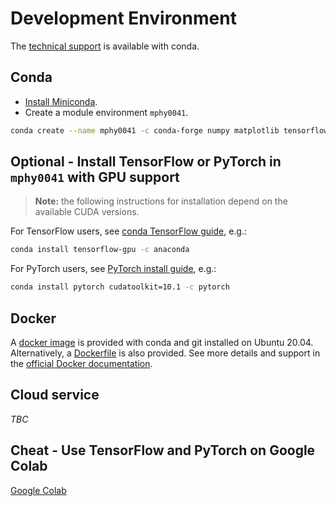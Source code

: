 
# Development Environment
The [technical support](https://weisslab.cs.ucl.ac.uk/YipengHu/mphy0030/-/blob/main/docs/dev_env_python.md) is available with conda.  

## Conda
- [Install Miniconda](https://docs.conda.io/projects/conda/en/latest/user-guide/install/).
- Create a module environment `mphy0041`.
```bash
conda create --name mphy0041 -c conda-forge numpy matplotlib tensorflow=2.6 pytorch=1.10
```

## Optional - Install TensorFlow or PyTorch in `mphy0041` with GPU support
>**Note:** the following instructions for installation depend on the available CUDA versions.

For TensorFlow users, see [conda TensorFlow guide](https://docs.anaconda.com/anaconda/user-guide/tasks/tensorflow/), e.g.:
```bash
conda install tensorflow-gpu -c anaconda 
```

For PyTorch users, see [PyTorch install guide](https://pytorch.org/get-started/locally/), e.g.:
```bash
conda install pytorch cudatoolkit=10.1 -c pytorch
```


## Docker 
A [docker image](https://hub.docker.com/repository/docker/yipenghu/ucl-module-ubuntu) is provided with conda and git installed on Ubuntu 20.04. Alternatively, a [Dockerfile](../Dockerfile) is also provided. See more details and support in the [official Docker documentation](https://docs.docker.com/).


## Cloud service
_TBC_


## Cheat - Use TensorFlow and PyTorch on Google Colab
[Google Colab](https://colab.research.google.com/)